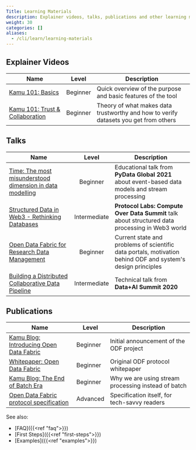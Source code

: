 ```yaml
---
Title: Learning Materials
description: Explainer videos, talks, publications and other learning materials
weight: 30
categories: []
aliases:
  - /cli/learn/learning-materials
---
```



## Explainer Videos

| Name                                                                                                                           |  Level   | Description                                                                          |
| ------------------------------------------------------------------------------------------------------------------------------ | :------: | ------------------------------------------------------------------------------------ |
| [Kamu 101: Basics](https://www.youtube.com/watch?v=oUTiWW6W78A&list=PLV91cS45lwVG20Hicztbv7hsjN6x69MJk)                        | Beginner | Quick overview of the purpose and basic features of the tool                         |
| [Kamu 101: Trust & Collaboration](https://www.youtube.com/watch?v=hN_vpHYmwi0&list=PLV91cS45lwVG20Hicztbv7hsjN6x69MJk&index=2) | Beginner | Theory of what makes data trustworthy and how to verify datasets you get from others |

## Talks

| Name                                                                                                                                                           |    Level     | Description                                                                                                 |
| -------------------------------------------------------------------------------------------------------------------------------------------------------------- | :----------: | ----------------------------------------------------------------------------------------------------------- |
| [Time: The most misunderstood dimension in data modelling](https://www.youtube.com/watch?v=XxKnTusccUM)                                                        |   Beginner   | Educational talk from **PyData Global 2021** about event-based data models and stream processing            |
| [Structured Data in Web3 - Rethinking Databases](https://www.youtube.com/watch?v=ZQ-MdKj3BjU&list=PL_1oLZF_wrbTeLmaYWadPmKCCxjF9zGt0)                          | Intermediate | **Protocol Labs: Compute Over Data Summit** talk about structured data processing in Web3 world             |
| [Open Data Fabric for Research Data Management](https://www.youtube.com/watch?v=Ivh-YDDmRf8)                                                                   |   Beginner   | Current state and problems of scientific data portals, motivation behind ODF and system's design principles |
| [Building a Distributed Collaborative Data Pipeline](https://databricks.com/session_eu20/building-a-distributed-collaborative-data-pipeline-with-apache-spark) | Intermediate | Technical talk from **Data+AI Summit 2020**                                                                 |

## Publications

| Name                                                                                     | Level    | Description                                         |
| ---------------------------------------------------------------------------------------- | -------- | --------------------------------------------------- |
| [Kamu Blog: Introducing Open Data Fabric](https://www.kamu.dev/blog/introducing-odf/)    | Beginner | Initial announcement of the ODF project             |
| [Whitepaper: Open Data Fabric](https://arxiv.org/abs/2111.06364)                         | Beginner | Original ODF protocol whitepaper                    |
| [Kamu Blog: The End of Batch Era](https://www.kamu.dev/blog/end-of-batch-era/)           | Beginner | Why we are using stream processing instead of batch |
| [Open Data Fabric protocol specification](https://github.com/kamu-data/open-data-fabric) | Advanced | Specification itself, for tech-savvy readers        |


See also:
- [FAQ]({{<ref "faq">}})
- [First Steps]({{<ref "first-steps">}})
- [Examples]({{<ref "examples">}})
